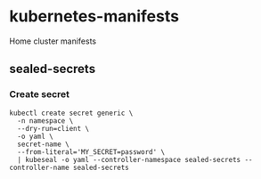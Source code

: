 # kubernetes-manifests
Home cluster manifests

## sealed-secrets
### Create secret
```shell
kubectl create secret generic \
  -n namespace \
  --dry-run=client \
  -o yaml \
  secret-name \
  --from-literal='MY_SECRET=password' \
  | kubeseal -o yaml --controller-namespace sealed-secrets --controller-name sealed-secrets
```
